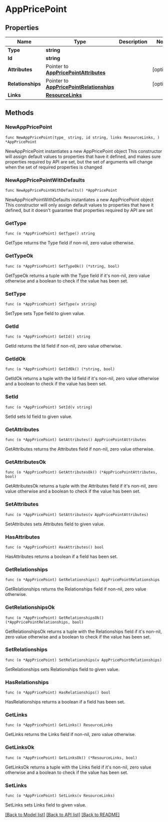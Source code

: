 # AppPricePoint

## Properties

Name | Type | Description | Notes
------------ | ------------- | ------------- | -------------
**Type** | **string** |  | 
**Id** | **string** |  | 
**Attributes** | Pointer to [**AppPricePointAttributes**](AppPricePoint_attributes.md) |  | [optional] 
**Relationships** | Pointer to [**AppPricePointRelationships**](AppPricePoint_relationships.md) |  | [optional] 
**Links** | [**ResourceLinks**](ResourceLinks.md) |  | 

## Methods

### NewAppPricePoint

`func NewAppPricePoint(type_ string, id string, links ResourceLinks, ) *AppPricePoint`

NewAppPricePoint instantiates a new AppPricePoint object
This constructor will assign default values to properties that have it defined,
and makes sure properties required by API are set, but the set of arguments
will change when the set of required properties is changed

### NewAppPricePointWithDefaults

`func NewAppPricePointWithDefaults() *AppPricePoint`

NewAppPricePointWithDefaults instantiates a new AppPricePoint object
This constructor will only assign default values to properties that have it defined,
but it doesn't guarantee that properties required by API are set

### GetType

`func (o *AppPricePoint) GetType() string`

GetType returns the Type field if non-nil, zero value otherwise.

### GetTypeOk

`func (o *AppPricePoint) GetTypeOk() (*string, bool)`

GetTypeOk returns a tuple with the Type field if it's non-nil, zero value otherwise
and a boolean to check if the value has been set.

### SetType

`func (o *AppPricePoint) SetType(v string)`

SetType sets Type field to given value.


### GetId

`func (o *AppPricePoint) GetId() string`

GetId returns the Id field if non-nil, zero value otherwise.

### GetIdOk

`func (o *AppPricePoint) GetIdOk() (*string, bool)`

GetIdOk returns a tuple with the Id field if it's non-nil, zero value otherwise
and a boolean to check if the value has been set.

### SetId

`func (o *AppPricePoint) SetId(v string)`

SetId sets Id field to given value.


### GetAttributes

`func (o *AppPricePoint) GetAttributes() AppPricePointAttributes`

GetAttributes returns the Attributes field if non-nil, zero value otherwise.

### GetAttributesOk

`func (o *AppPricePoint) GetAttributesOk() (*AppPricePointAttributes, bool)`

GetAttributesOk returns a tuple with the Attributes field if it's non-nil, zero value otherwise
and a boolean to check if the value has been set.

### SetAttributes

`func (o *AppPricePoint) SetAttributes(v AppPricePointAttributes)`

SetAttributes sets Attributes field to given value.

### HasAttributes

`func (o *AppPricePoint) HasAttributes() bool`

HasAttributes returns a boolean if a field has been set.

### GetRelationships

`func (o *AppPricePoint) GetRelationships() AppPricePointRelationships`

GetRelationships returns the Relationships field if non-nil, zero value otherwise.

### GetRelationshipsOk

`func (o *AppPricePoint) GetRelationshipsOk() (*AppPricePointRelationships, bool)`

GetRelationshipsOk returns a tuple with the Relationships field if it's non-nil, zero value otherwise
and a boolean to check if the value has been set.

### SetRelationships

`func (o *AppPricePoint) SetRelationships(v AppPricePointRelationships)`

SetRelationships sets Relationships field to given value.

### HasRelationships

`func (o *AppPricePoint) HasRelationships() bool`

HasRelationships returns a boolean if a field has been set.

### GetLinks

`func (o *AppPricePoint) GetLinks() ResourceLinks`

GetLinks returns the Links field if non-nil, zero value otherwise.

### GetLinksOk

`func (o *AppPricePoint) GetLinksOk() (*ResourceLinks, bool)`

GetLinksOk returns a tuple with the Links field if it's non-nil, zero value otherwise
and a boolean to check if the value has been set.

### SetLinks

`func (o *AppPricePoint) SetLinks(v ResourceLinks)`

SetLinks sets Links field to given value.



[[Back to Model list]](../README.md#documentation-for-models) [[Back to API list]](../README.md#documentation-for-api-endpoints) [[Back to README]](../README.md)


